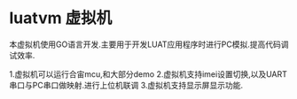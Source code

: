 # luatvm 虚拟机

本虚拟机使用GO语言开发.主要用于开发LUAT应用程序时进行PC模拟.提高代码调试效率.

1.虚拟机可以运行合宙mcu,和大部分demo
2.虚拟机支持imei设置切换,以及UART串口与PC串口做映射.进行上位机联调
3.虚拟机支持显示屏显示功能.

